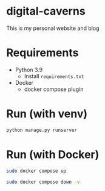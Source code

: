 # digital-caverns
This is my personal website and blog

# Requirements
- Python 3.9
    - Install `requirements.txt`
- Docker
    - docker compose plugin

# Run (with venv)
```bash
python manage.py runserver
```

# Run (with Docker)
 ```bash
 sudo docker compose up
 ```

 ```bash
 sudo docker compose down -v 
 ```


